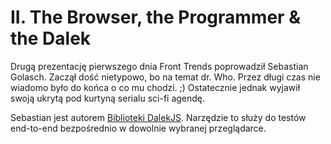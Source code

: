 # II. The Browser, the Programmer & the Dalek

Drugą prezentację pierwszego dnia Front Trends poprowadził Sebastian Golasch. Zaczął dość nietypowo, bo na temat dr. Who.
Przez długi czas nie wiadomo było do końca o co mu chodzi. ;) Ostatecznie jednak wyjawił swoją ukrytą pod kurtyną 
serialu sci-fi agendę.

Sebastian jest autorem [Biblioteki DalekJS][DalekJSGithub]. Narzędzie to służy do testów end-to-end bezpośrednio w
dowolnie wybranej przeglądarce.

[DalekJSGithub]: https://github.com/dalekjs